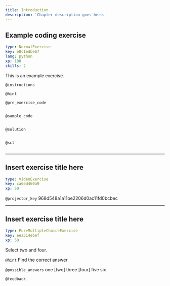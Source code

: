```yaml
---
title: Introduction
description: 'Chapter description goes here.'
---
```


## Example coding exercise

```yaml
type: NormalExercise
key: e8c1edbe67
lang: python
xp: 100
skills: 2
```

This is an example exercise.

`@instructions`


`@hint`


`@pre_exercise_code`
```{python}

```

`@sample_code`
```{python}

```

`@solution`
```{python}

```

`@sct`
```{python}

```

---

## Insert exercise title here

```yaml
type: VideoExercise
key: ca6ed460a9
xp: 50
```

`@projector_key`
968d548a1a11be2206d0ac11fd0bcbec

---

## Insert exercise title here

```yaml
type: PureMultipleChoiceExercise
key: eea314ebef
xp: 50
```

Select two and four.

`@hint`
Find the correct answer

`@possible_answers`
one
[two]
three
[four]
five
six

`@feedback`
